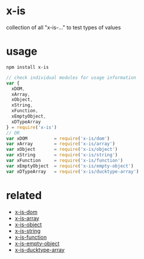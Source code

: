 # x-is
collection of all "x-is-..." to test types of values

# usage
`npm install x-is`

```js
// check individual modules for usage information
var {
  xDOM,
  xArray,
  xObject,
  xString,
  xFunction,
  xEmptyObject,
  xDTypeArray
} = require('x-is')
// OR
var xDOM          = require('x-is/dom')
var xArray        = require('x-is/array')
var xObject       = require('x-is/object')
var xString       = require('x-is/string')
var xFunction     = require('x-is/function')
var xEmptyObject  = require('x-is/empty-object')
var xDTypeArray   = require('x-is/ducktype-array')
```

# related
* [x-is-dom](https://www.npmjs.com/package/x-is-dom)
* [x-is-array](https://www.npmjs.com/package/x-is-array)
* [x-is-object](https://www.npmjs.com/package/x-is-object)
* [x-is-string](https://www.npmjs.com/package/x-is-string)
* [x-is-function](https://www.npmjs.com/package/x-is-function)
* [x-is-empty-object](https://www.npmjs.com/package/x-is-empty-object)
* [x-is-ducktype-array](https://www.npmjs.com/package/x-is-ducktype-array)
